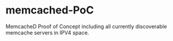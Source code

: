 # memcached-PoC
MemcacheD Proof of Concept including all currently discoverable memcache servers in IPV4 space.
